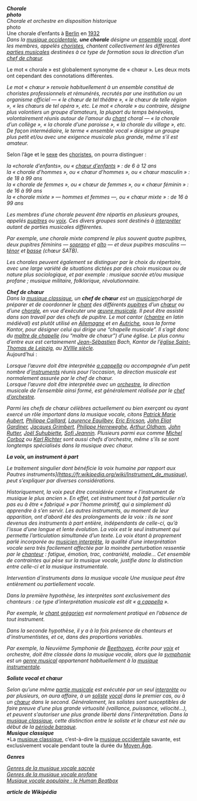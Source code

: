 <!--
title: (Français) Distinction entre Chorale & Chœur
author: Nguyễn Tích Kỳ
status: completed
-->

***Chorale***  
***photo***  
*Chorale et orchestre en disposition historique*  
photo  
Une chorale d’enfants à [Berlin](https://fr.wikipedia.org/wiki/Berlin) en [1932](https://fr.wikipedia.org/wiki/1932)    
*Dans la [musique occidentale](https://fr.wikipedia.org/wiki/Musique_occidentale), **une chorale** désigne un [ensemble](https://fr.wikipedia.org/wiki/Ensemble_musical) [vocal](https://fr.wikipedia.org/wiki/Voix_%28instrument%29), dont les membres, appelés [choristes](https://fr.wikipedia.org/wiki/Choriste), chantent collectivement les différentes [parties musicales](https://fr.wikipedia.org/wiki/Partie_%28musique%29) destinées à ce type de formation sous la direction d’un [chef de chœur](https://fr.wikipedia.org/wiki/Chef_de_ch%C5%93ur).*

Le mot « chorale » est globalement synonyme de « chœur ».
Les deux mots ont cependant des connotations différentes.

*Le mot « chœur » renvoie habituellement à un ensemble constitué de choristes professionnels et rémunérés, recrutés par une institution ou un organisme officiel — « le chœur de tel théâtre », « le chœur de telle région », « les chœurs de tel opéra », etc.*
*Le mot « chorale » au contraire, désigne plus volontiers un groupe d’amateurs, la plupart du temps bénévoles, volontairement réunis autour de l’amour du [chant](https://fr.wikipedia.org/wiki/Chant) choral — « la chorale d’un collège »,
« la chorale d’une paroisse », « la chorale du village », etc.*
*De façon intermédiaire, le terme « ensemble vocal » désigne un groupe plus petit et/ou avec une exigence musicale plus grande, même s’il est amateur.*

Selon l’âge et le [sexe](https://fr.wikipedia.org/wiki/Sexe) des [choristes](https://fr.wikipedia.org/wiki/Choriste), on pourra distinguer :

*la «chorale d’enfants», ou « [chœur d’enfants](https://fr.wikipedia.org/wiki/Ch%C5%93ur_d%27enfants) » : de 6 à 12 ans  
la « chorale d’hommes », ou « chœur d’hommes », ou « chœur masculin » : de 18 à 99 ans  
la « chorale de femmes », ou « chœur de femmes », ou « chœur féminin » : de 16 à 99 ans  
la « chorale mixte » — hommes et femmes —, ou « chœur mixte » : de 16 à 99 ans*

*Les membres d’une chorale peuvent être répartis en plusieurs groupes, appelés [pupitres](https://fr.wikipedia.org/wiki/Pupitre) ou [voix](https://fr.wikipedia.org/wiki/Voix_%28musique_classique%29#La_voix_en_ch.C5.93ur). Ces divers groupes sont destinés à [interpréter](https://fr.wikipedia.org/wiki/Interpr%C3%A8te_%28musique%29) autant de parties musicales différentes.*

*Par exemple, une chorale mixte comprend le plus souvent quatre pupitres, deux pupitres féminins — [soprano](https://fr.wikipedia.org/wiki/Soprano) et [alto](https://fr.wikipedia.org/wiki/Alto_%28voix%29) — et deux pupitres masculins — [ténor](https://fr.wikipedia.org/wiki/T%C3%A9nor) et [basse](https://fr.wikipedia.org/wiki/Basse_%28voix%29) (chœur SATB)*.

*Les chorales peuvent également se distinguer par le choix du répertoire, avec une large variété de situations dictées par des choix musicaux ou de nature plus sociologique, et par exemple : musique sacrée et/ou musique profane ; musique militaire, folklorique, révolutionnaire.*

***Chef de chœur***  
*Dans la [musique classique](https://fr.wikipedia.org/wiki/Musique_classique), un **chef de chœur** est un [musicien](https://fr.wikipedia.org/wiki/Musicien)chargé de préparer et de coordonner le [chant](https://fr.wikipedia.org/wiki/Chant) des différents [pupitres](https://fr.wikipedia.org/wiki/Pupitre#Un_groupe_de_musiciens) d’un [chœur](fr.wikipedia.org/wiki/Ch%C5%93ur_(musique)#Ensemble_vocal) ou d’une [chorale](https://fr.wikipedia.org/wiki/Chorale), en vue d’exécuter une [œuvre musicale](https://fr.wikipedia.org/wiki/%C5%92uvre_musicale). Il peut être assisté dans son travail par des chefs de pupitre.*
*Le mot cantor ([chantre](https://fr.wikipedia.org/wiki/Chantre_%28christianisme%29) en latin médiéval) est plutôt utilisé en [Allemagne](https://fr.wikipedia.org/wiki/Allemagne) et en [Autriche](https://fr.wikipedia.org/wiki/Autriche), sous la forme Kantor, pour désigner celui qui dirige une “chapelle musicale”. Il s’agit donc du [maître de chapelle](https://fr.wikipedia.org/wiki/Ma%C3%AEtre_de_chapelle) (ou “maître de chœur”) d’une église. Le plus connu d’entre eux est certainement [Jean-Sébastien](https://fr.wikipedia.org/wiki/Ma%C3%AEtre_de_chapelle) Bach, Kantor de l’[église Saint-Thomas de Leipzig](https://fr.wikipedia.org/wiki/%C3%89glise_Saint-Thomas_de_Leipzig), au [XVIIIe siècle](https://fr.wikipedia.org/wiki/XVIIIe_si%C3%A8cle).*  
Aujourd’hui :

*Lorsque l’œuvre doit être interprétée [a cappella](https://fr.wikipedia.org/wiki/A_cappella) ou accompagnée d’un petit nombre d’[instruments](https://fr.wikipedia.org/wiki/Instrument_de_musique) réunis pour l’occasion, la direction musicale est normalement assurée par le chef de chœur.*    
*Lorsque l’œuvre doit être interprétée avec un [orchestre](https://fr.wikipedia.org/wiki/Orchestre), la direction musicale de l’ensemble ainsi formé, est généralement réalisée par le [chef d’orchestre](https://fr.wikipedia.org/wiki/Chef_d%27orchestre).*

*Parmi les chefs de chœur célèbres actuellement ou bien exerçant ou ayant exercé un rôle important dans la musique vocale, citons [Patrick Marie Aubert](https://fr.wikipedia.org/wiki/Patrick_Marie_Aubert), [Philippe Caillard](https://fr.wikipedia.org/wiki/Philippe_Caillard), [Laurence Equilbey](https://fr.wikipedia.org/wiki/Laurence_Equilbey), [Eric Ericson](https://fr.wikipedia.org/wiki/Eric_Ericson), [John Eliot Gardiner](https://fr.wikipedia.org/wiki/John_Eliot_Gardiner), [Jacques Grimbert](https://fr.wikipedia.org/wiki/Jacques_Grimbert), [Philippe Herreweghe](https://fr.wikipedia.org/wiki/Philippe_Herreweghe), [Arthur Oldham](https://fr.wikipedia.org/wiki/Arthur_Oldham), [John Rutter](https://fr.wikipedia.org/wiki/John_Rutter), [Joël Suhubiette](https://fr.wikipedia.org/wiki/Jo%C3%ABl_Suhubiette), [Sofi Jeannin](https://fr.wikipedia.org/wiki/Sofi_Jeannin). Plusieurs parmi eux comme [Michel Corboz](https://fr.wikipedia.org/wiki/Michel_Corboz) ou [Karl Richter](https://fr.wikipedia.org/wiki/Karl_Richter) sont aussi chefs d’orchestre, même s’ils se sont longtemps spécialisés dans la musique avec chœur.*
  
***La voix, un instrument à part***

*Le traitement singulier dont bénéficie la voix humaine par rapport aux Pautres instruments](https://fr.wikipedia.org/wiki/Instrument_de_musique), peut s’expliquer par diverses considérations.*

*Historiquement, la voix peut être considérée comme « l’instrument de musique le plus ancien ». En effet, cet instrument tout à fait particulier n’a pas eu à être « fabriqué » par l’homme primitif, qui a simplement dû apprendre à s’en servir. Les autres instruments, au moment de leur apparition, ont d’abord été des prolongements de la voix : ils ne sont devenus des instruments à part entière, indépendants de celle-ci, qu’à l’issue d’une longue et lente évolution.*
*La voix est le seul instrument qui permette l’articulation simultanée d’un texte.*
*La voix étant à proprement parlé incorporée au [musicien interprète](https://fr.wikipedia.org/wiki/Interpr%C3%A8te_%28musique%29), la qualité d’une interprétation vocale sera très facilement affectée par la moindre perturbation ressentie par le [chanteur](https://fr.wikipedia.org/wiki/Chanteur) : fatigue, émotion, trac, contrariété, maladie… Cet ensemble de contraintes qui pèse sur la musique vocale, justifie donc la distinction entre celle-ci et la musique instrumentale.*

*Intervention d’instruments dans la musique vocale
Une musique peut être entièrement ou partiellement vocale.*

*Dans la première hypothèse, les interprètes sont exclusivement des chanteurs : ce type d’interprétation musicale est dit « [a cappella](https://fr.wikipedia.org/wiki/A_cappella) ».*

*Par exemple, le [chant grégorien](https://fr.wikipedia.org/wiki/Chant_gr%C3%A9gorien) est normalement pratiqué en l’absence de tout instrument.*

*Dans la seconde hypothèse, il y a à la fois présence de chanteurs et d’instrumentistes, et ce, dans des proportions variables.*

*Par exemple, la Neuvième Symphonie de [Beethoven](https://fr.wikipedia.org/wiki/Ludwig_van_Beethoven), écrite pour [voix](https://fr.wikipedia.org/wiki/Voix_%28musique_classique%29) et orchestre, doit être classée dans la musique vocale, alors que la [symphonie](https://fr.wikipedia.org/wiki/Symphonie) est un [genre musical](http://hopcaquehuong.org/2013/04/francais-distinction-entre-chorale-choeur/) appartenant habituellement à la [musique instrumentale](https://fr.wikipedia.org/wiki/Musique_instrumentale).*  

***Soliste vocal et chœur***
  
*Selon qu’une même [partie musicale](https://fr.wikipedia.org/wiki/Partie_%28musique%29) est exécutée par un seul [interprète](https://fr.wikipedia.org/wiki/Interpr%C3%A8te_%28musique%29) ou par plusieurs, on aura affaire, à un [soliste](https://fr.wikipedia.org/wiki/Soliste) [vocal](https://fr.wikipedia.org/wiki/Voix_%28musique_classique%29) dans le premier cas, ou à un [chœur](https://fr.wikipedia.org/wiki/Ch%C5%93ur_%28musique%29) dans le second.* *Généralement, les solistes sont susceptibles de faire preuve d’une plus grande virtuosité (vaillance, puissance, vélocité…), et peuvent s’autoriser une plus grande liberté dans l’interprétation.*
*Dans la [musique classique](https://fr.wikipedia.org/wiki/Musique_classique), cette distinction entre le soliste et le chœur est née au début de la [période baroque](https://fr.wikipedia.org/wiki/Musique_baroque).*  
***Musique classique***  
*La [musique classique](https://fr.wikipedia.org/wiki/Musique_classique), c’est-à-dire la [musique occidentale](https://fr.wikipedia.org/wiki/Musique_occidentale) savante, est exclusivement vocale pendant toute la durée du [Moyen Âge](https://fr.wikipedia.org/wiki/Moyen_%C3%82ge).

***Genres***

*[Genres de la musique vocale sacrée](https://fr.wikipedia.org/wiki/Liste_de_genres_sacr%C3%A9s_de_musique_classique)*  
*[Genres de la musique vocale profane](https://fr.wikipedia.org/wiki/Art_lyrique)*  
*[Musique vocale populaire : le Human Beatbox](https://fr.wikipedia.org/wiki/Human_beatbox)*

***article de Wikipédia***



















